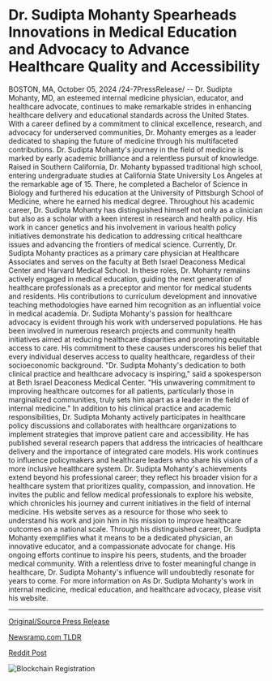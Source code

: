 # Dr. Sudipta Mohanty Spearheads Innovations in Medical Education and Advocacy to Advance Healthcare Quality and Accessibility

BOSTON, MA, October 05, 2024 /24-7PressRelease/ -- Dr. Sudipta Mohanty, MD, an esteemed internal medicine physician, educator, and healthcare advocate, continues to make remarkable strides in enhancing healthcare delivery and educational standards across the United States. With a career defined by a commitment to clinical excellence, research, and advocacy for underserved communities, Dr. Mohanty emerges as a leader dedicated to shaping the future of medicine through his multifaceted contributions.  Dr. Sudipta Mohanty's journey in the field of medicine is marked by early academic brilliance and a relentless pursuit of knowledge. Raised in Southern California, Dr. Mohanty bypassed traditional high school, entering undergraduate studies at California State University Los Angeles at the remarkable age of 15. There, he completed a Bachelor of Science in Biology and furthered his education at the University of Pittsburgh School of Medicine, where he earned his medical degree.  Throughout his academic career, Dr. Sudipta Mohanty has distinguished himself not only as a clinician but also as a scholar with a keen interest in research and health policy. His work in cancer genetics and his involvement in various health policy initiatives demonstrate his dedication to addressing critical healthcare issues and advancing the frontiers of medical science.  Currently, Dr. Sudipta Mohanty practices as a primary care physician at Healthcare Associates and serves on the faculty at Beth Israel Deaconess Medical Center and Harvard Medical School. In these roles, Dr. Mohanty remains actively engaged in medical education, guiding the next generation of healthcare professionals as a preceptor and mentor for medical students and residents. His contributions to curriculum development and innovative teaching methodologies have earned him recognition as an influential voice in medical academia.  Dr. Sudipta Mohanty's passion for healthcare advocacy is evident through his work with underserved populations. He has been involved in numerous research projects and community health initiatives aimed at reducing healthcare disparities and promoting equitable access to care. His commitment to these causes underscores his belief that every individual deserves access to quality healthcare, regardless of their socioeconomic background.  "Dr. Sudipta Mohanty's dedication to both clinical practice and healthcare advocacy is inspiring," said a spokesperson at Beth Israel Deaconess Medical Center. "His unwavering commitment to improving healthcare outcomes for all patients, particularly those in marginalized communities, truly sets him apart as a leader in the field of internal medicine."  In addition to his clinical practice and academic responsibilities, Dr. Sudipta Mohanty actively participates in healthcare policy discussions and collaborates with healthcare organizations to implement strategies that improve patient care and accessibility. He has published several research papers that address the intricacies of healthcare delivery and the importance of integrated care models. His work continues to influence policymakers and healthcare leaders who share his vision of a more inclusive healthcare system.  Dr. Sudipta Mohanty's achievements extend beyond his professional career; they reflect his broader vision for a healthcare system that prioritizes quality, compassion, and innovation. He invites the public and fellow medical professionals to explore his website, which chronicles his journey and current initiatives in the field of internal medicine. His website serves as a resource for those who seek to understand his work and join him in his mission to improve healthcare outcomes on a national scale.  Through his distinguished career, Dr. Sudipta Mohanty exemplifies what it means to be a dedicated physician, an innovative educator, and a compassionate advocate for change. His ongoing efforts continue to inspire his peers, students, and the broader medical community. With a relentless drive to foster meaningful change in healthcare, Dr. Sudipta Mohanty's influence will undoubtedly resonate for years to come.  For more information on As Dr. Sudipta Mohanty's work in internal medicine, medical education, and healthcare advocacy, please visit his website. 

---

[Original/Source Press Release](https://www.24-7pressrelease.com/press-release/514996/dr-sudipta-mohanty-spearheads-innovations-in-medical-education-and-advocacy-to-advance-healthcare-quality-and-accessibility)
                    

[Newsramp.com TLDR](None) 



[Reddit Post](https://www.reddit.com/r/Leadership_Management/comments/1fwksud/dr_sudipta_mohanty_shaping_the_future_of_medicine/) 



![Blockchain Registration](https://cdn.newsramp.app/24-7PressRelease/qrcode/2410/5/tintv2FF.webp)